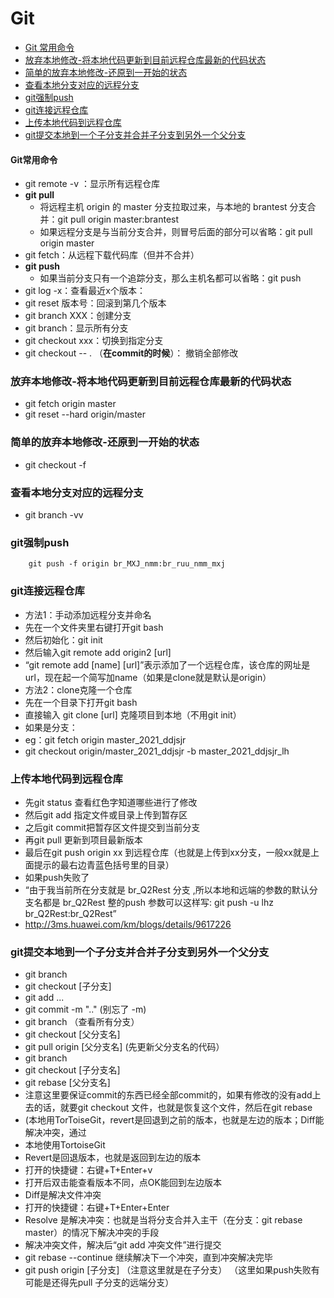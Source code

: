 # Git
- [Git 常用命令](#Git常用命令)
- [放弃本地修改-将本地代码更新到目前远程仓库最新的代码状态](#放弃本地修改-将本地代码更新到目前远程仓库最新的代码状态)
- [简单的放弃本地修改-还原到一开始的状态](#简单的放弃本地修改-还原到一开始的状态)
- [查看本地分支对应的远程分支](#查看本地分支对应的远程分支)
- [git强制push](#git强制push)
- [git连接远程仓库](#git连接远程仓库)
- [上传本地代码到远程仓库](#上传本地代码到远程仓库)
- [git提交本地到一个子分支并合并子分支到另外一个父分支](#git提交本地到一个子分支并合并子分支到另外一个父分支)

#### Git常用命令
- git remote -v ：显示所有远程仓库
- **git pull**
    - 将远程主机 origin 的 master 分支拉取过来，与本地的 brantest 分支合并：git pull origin master:brantest
    - 如果远程分支是与当前分支合并，则冒号后面的部分可以省略：git pull origin master
- git fetch：从远程下载代码库（但并不合并）
- **git push**
    - 如果当前分支只有一个追踪分支，那么主机名都可以省略：git push
- git log -x：查看最近x个版本：
- git reset 版本号：回滚到第几个版本
- git branch XXX：创建分支
- git branch：显示所有分支
- git checkout xxx：切换到指定分支
- git checkout -- .   （**在commit的时候**）： 撤销全部修改


### 放弃本地修改-将本地代码更新到目前远程仓库最新的代码状态
- git fetch origin master
- git reset --hard origin/master

### 简单的放弃本地修改-还原到一开始的状态
- git checkout -f

### 查看本地分支对应的远程分支
- git branch -vv

### git强制push
        git push -f origin br_MXJ_nmm:br_ruu_nmm_mxj

### git连接远程仓库
- 方法1：手动添加远程分支并命名
- 先在一个文件夹里右键打开git bash
- 然后初始化：git init
- 然后输入git remote add origin2 [url]
- “git remote add [name] [url]”表示添加了一个远程仓库，该仓库的网址是url，现在起一个简写加name（如果是clone就是默认是origin）
- 方法2：clone克隆一个仓库
- 先在一个目录下打开git bash
- 直接输入 git clone [url] 克隆项目到本地（不用git init）
- 如果是分支：
- eg：git fetch origin master_2021_ddjsjr
- git checkout origin/master_2021_ddjsjr -b master_2021_ddjsjr_lh

### 上传本地代码到远程仓库
- 先git status 查看红色字知道哪些进行了修改
- 然后git add 指定文件或目录上传到暂存区
- 之后git commit把暂存区文件提交到当前分支
- 再git pull 更新到项目最新版本
- 最后在git push origin xx 到远程仓库（也就是上传到xx分支，一般xx就是上面提示的最右边青蓝色括号里的目录）
- 如果push失败了
- “由于我当前所在分支就是 br_Q2Rest 分支 ,所以本地和远端的参数的默认分支名都是 br_Q2Rest 整的push 参数可以这样写: git push -u lhz br_Q2Rest:br_Q2Rest”
- http://3ms.huawei.com/km/blogs/details/9617226

### git提交本地到一个子分支并合并子分支到另外一个父分支
- git branch
- git checkout [子分支]
- git add ...
- git commit -m ".."  (别忘了 -m)
- git branch （查看所有分支）
- git checkout [父分支名]
- git pull origin [父分支名]  (先更新父分支名的代码）
- git branch
- git checkout [子分支名]
- git rebase [父分支名]
- 注意这里要保证commit的东西已经全部commit的，如果有修改的没有add上去的话，就要git checkout 文件，也就是恢复这个文件，然后在git rebase
- (本地用TorToiseGit，revert是回退到之前的版本，也就是左边的版本；Diff能解决冲突，通过
- 本地使用TortoiseGit
- Revert是回退版本，也就是返回到左边的版本
- 打开的快捷键：右键+T+Enter+v
- 打开后双击能查看版本不同，点OK能回到左边版本
- Diff是解决文件冲突
- 打开的快捷键：右键+T+Enter+Enter
- Resolve 是解决冲突：也就是当将分支合并入主干（在分支：git rebase master）的情况下解决冲突的手段
- 解决冲突文件，解决后“git add 冲突文件”进行提交
- git rebase --continue  继续解决下一个冲突，直到冲突解决完毕
- git push origin [子分支] （注意这里就是在子分支）
（这里如果push失败有可能是还得先pull 子分支的远端分支）
